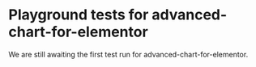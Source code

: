 # Playground tests for advanced-chart-for-elementor
We are still awaiting the first test run for advanced-chart-for-elementor.
